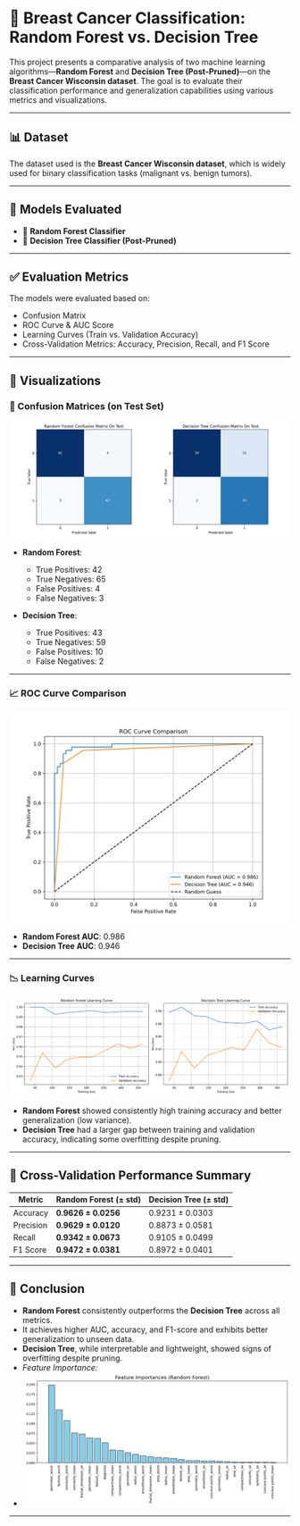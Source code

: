 # 🧠 Breast Cancer Classification: Random Forest vs. Decision Tree

This project presents a comparative analysis of two machine learning algorithms—**Random Forest** and **Decision Tree (Post-Pruned)**—on the **Breast Cancer Wisconsin dataset**. The goal is to evaluate their classification performance and generalization capabilities using various metrics and visualizations.

---

## 📊 Dataset

The dataset used is the **Breast Cancer Wisconsin dataset**, which is widely used for binary classification tasks (malignant vs. benign tumors).

---

## 🧪 Models Evaluated

- 🌲 **Random Forest Classifier**
- 🌳 **Decision Tree Classifier (Post-Pruned)**

---

## ✅ Evaluation Metrics

The models were evaluated based on:

- Confusion Matrix
- ROC Curve & AUC Score
- Learning Curves (Train vs. Validation Accuracy)
- Cross-Validation Metrics: Accuracy, Precision, Recall, and F1 Score

---

## 📁 Visualizations

### 🔷 Confusion Matrices (on Test Set)

![Confusion Matrix](./confusionmatrix.png)

- **Random Forest**:
  - True Positives: 42
  - True Negatives: 65
  - False Positives: 4
  - False Negatives: 3

- **Decision Tree**:
  - True Positives: 43
  - True Negatives: 59
  - False Positives: 10
  - False Negatives: 2

---

### 📈 ROC Curve Comparison

![ROC Curve](./roc.png)

- **Random Forest AUC**: 0.986
- **Decision Tree AUC**: 0.946

---

### 📉 Learning Curves

![Learning Curves](./learning_curves.png)

- **Random Forest** showed consistently high training accuracy and better generalization (low variance).
- **Decision Tree** had a larger gap between training and validation accuracy, indicating some overfitting despite pruning.

---

## 🔁 Cross-Validation Performance Summary

| Metric     | Random Forest (± std)   | Decision Tree (± std)   |
|------------|--------------------------|--------------------------|
| Accuracy   | **0.9626 ± 0.0256**      | 0.9231 ± 0.0303          |
| Precision  | **0.9629 ± 0.0120**      | 0.8873 ± 0.0581          |
| Recall     | **0.9342 ± 0.0673**      | 0.9105 ± 0.0499          |
| F1 Score   | **0.9472 ± 0.0381**      | 0.8972 ± 0.0401          |

---

## 🧠 Conclusion

- **Random Forest** consistently outperforms the **Decision Tree** across all metrics.
- It achieves higher AUC, accuracy, and F1-score and exhibits better generalization to unseen data.
- **Decision Tree**, while interpretable and lightweight, showed signs of overfitting despite pruning.
- **Feature Importance*:*
- ![Featue Importance](./featureimportance.jpg)

---


